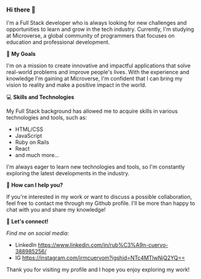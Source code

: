 ### Hi there 👋

I'm a Full Stack developer who is always looking for new challenges and opportunities to learn and grow in the tech industry. Currently, I'm studying at Microverse, a global community of programmers that focuses on education and professional development.

🚀 **My Goals**

I'm on a mission to create innovative and impactful applications that solve real-world problems and improve people's lives. With the experience and knowledge I'm gaining at Microverse, I'm confident that I can bring my vision to reality and make a positive impact in the world.

💻 **Skills and Technologies**

My Full Stack background has allowed me to acquire skills in various technologies and tools, such as:

- HTML/CSS
- JavaScript
- Ruby on Rails
- React
- and much more...

I'm always eager to learn new technologies and tools, so I'm constantly exploring the latest developments in the industry.

🤝 **How can I help you?**

If you're interested in my work or want to discuss a possible collaboration, feel free to contact me through my Github profile. I'll be more than happy to chat with you and share my knowledge!

🌟 **Let's connect!**

*Find me on social media:*

- LinkedIn https://www.linkedin.com/in/rub%C3%A9n-cuervo-388985256/
- IG https://instagram.com/jrmcuervom?igshid=NTc4MTIwNjQ2YQ==

Thank you for visiting my profile and I hope you enjoy exploring my work!
<!--
**Jrmcuervo/Jrmcuervo** is a ✨ _special_ ✨ repository because its `README.md` (this file) appears on your GitHub profile.



 

-->
